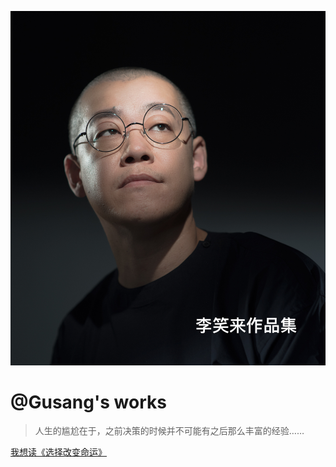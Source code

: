 <!-- _coverpage.md -->
![](photo-with-title.png)

# @Gusang's works

> 人生的尴尬在于，之前决策的时候并不可能有之后那么丰富的经验……

[我想读《选择改变命运》](/README.md)
